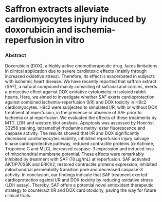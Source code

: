 # Saffron extracts alleviate cardiomyocytes injury induced by doxorubicin and ischemia-reperfusion in vitro

### Abstract

Doxorubicin (DOX), a highly active chemotherapeutic drug, faces limitations in clinical application due to severe cardiotoxic effects (mainly through increased oxidative stress). Therefore, its effect is exacerbated in subjects with ischemic heart disease. We have recently reported that saffron extract (SAF), a natural compound mainly consisting of safranal and corcins, exerts a protective effect against DOX oxidative cytotoxicity in isolated rabbit hearts. Here, we aimed to investigate whether SAF exerts cardioprotection against combined ischemia-reperfusion (I/R) and DOX toxicity in H9c2 cardiomyocytes. H9c2 were subjected to simulated I/R, with or without DOX treatment at reperfusion, in the presence or absence of SAF prior to ischemia or at reperfusion. We evaluated the effects of these treatments by MTT, LDH and western blot analysis. Apoptosis was assessed by Hoechst 33258 staining, tetramethyl rhodamine methyl ester fluorescence and caspase activity. The results showed that I/R and DOX significantly decreased cardiomyocytes viability, inhibited reperfusion injury salvage kinase cardioprotective pathway, reduced contractile proteins (α-Actinine, Troponine C and MLC), increased caspase-3 expression and induced loss of mitochondrial membrane potential. These effects were remarkably inhibited by treatment with SAF (10 μg/mL) at reperfusion. SAF activated AKT/P70S6K and ERK1/2, restored contractile proteins expression, inhibited mitochondrial permeability transition pore and decreased caspase-3 activity. In conclusion, our findings indicate that SAF treatment exerted cardioprotection against I/R and DOX toxicity by reducing oxidative stress (LDH assay). Thereby, SAF offers a potential novel antioxidant therapeutic strategy to counteract I/R and DOX cardiotoxicity, paving the way for future clinical trials.